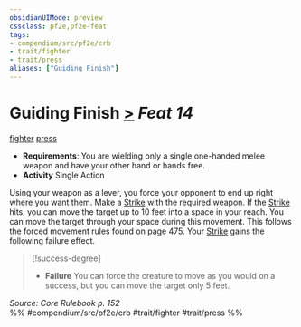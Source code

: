 ```yaml
---
obsidianUIMode: preview
cssclass: pf2e,pf2e-feat
tags:
- compendium/src/pf2e/crb
- trait/fighter
- trait/press
aliases: ["Guiding Finish"]
---
```

# Guiding Finish  [>](../../Rules/core-rulebook/chapter-9-playing-the-game.md#Actions "Single Action") *Feat 14*  
[fighter](../../Rules/traits/fighter.md)  [press](../../Rules/traits/press.md)  

- **Requirements**: You are wielding only a single one-handed melee weapon and have your other hand or hands free.
- **Activity** Single Action

Using your weapon as a lever, you force your opponent to end up right where you want them. Make a [Strike](../../Rules/actions/strike.md) with the required weapon. If the [Strike](../../Rules/actions/strike.md) hits, you can move the target up to 10 feet into a space in your reach. You can move the target through your space during this movement. This follows the forced movement rules found on page 475. Your [Strike](../../Rules/actions/strike.md) gains the following failure effect.

> [!success-degree] 
> - **Failure** You can force the creature to move as you would on a success, but you can move the target only 5 feet.

*Source: Core Rulebook p. 152*  
%% #compendium/src/pf2e/crb #trait/fighter #trait/press %%